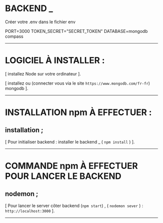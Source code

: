 # BACKEND _

Créer votre .env dans le fichier env

PORT=3000
TOKEN_SECRET="SECRET_TOKEN"
DATABASE=mongodb compass
________________________________________________________________
# LOGICIEL À INSTALLER :

[  installez Node sur votre ordinateur  ].

[  installez ou (connecter vous via le site `https://www.mongodb.com/fr-fr`) mongodb  ].

________________________________________________________________
# INSTALLATION npm À EFFECTUER :

## installation ;

[  Pour initialiser backend   :   installer le backend _ (  `npm install` )  ].

_________________________________________________________________
# COMMANDE npm À EFFECTUER POUR LANCER LE BACKEND

## nodemon ;

[  Pour lancer le server côter backend  (`npm start`) , ( `nodemon sever` ) : `http://localhost:3000` ].


--------------------------------------------------------------------------------------------------